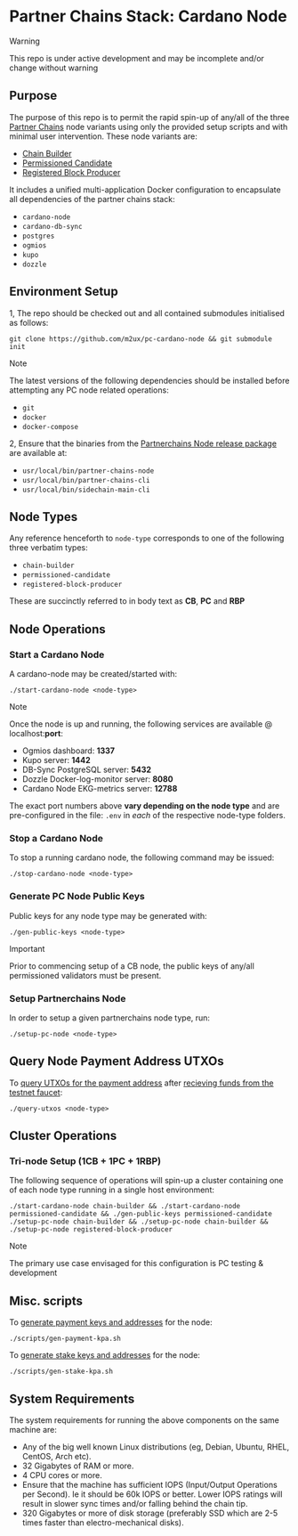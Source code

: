 # Partner Chains Stack: Cardano Node
> [!WARNING]
> This repo is under active development and may be incomplete and/or change without warning

## Purpose

The purpose of this repo is to permit the rapid spin-up of any/all of the three [Partner Chains](https://github.com/input-output-hk/partner-chains) node variants using only the provided setup scripts and with minimal user intervention. These node variants are:

* [Chain Builder](https://github.com/input-output-hk/partner-chains/blob/master/docs/user-guides/chain-builder.md)
* [Permissioned Candidate](https://github.com/input-output-hk/partner-chains/blob/master/docs/user-guides/permissioned.md)
* [Registered Block Producer](https://github.com/input-output-hk/partner-chains/blob/master/docs/user-guides/registered.md)

It includes a unified multi-application Docker configuration to encapsulate all dependencies of the partner chains stack:

* `cardano-node` 
* `cardano-db-sync`
* `postgres` 
* `ogmios`
* `kupo`
* `dozzle`

## Environment Setup
1, The repo should be checked out and all contained submodules initialised as follows:

```git clone https://github.com/m2ux/pc-cardano-node && git submodule init```

> [!NOTE]
> The latest versions of the following dependencies should be installed before attempting any PC node related operations:
>
> * `git`
> * `docker`
> * `docker-compose`

2, Ensure that the binaries from the [Partnerchains Node release package](https://github.com/input-output-hk/partner-chains/releases/tag/v1.0.0) are available at:

* `usr/local/bin/partner-chains-node`
* `usr/local/bin/partner-chains-cli`
* `usr/local/bin/sidechain-main-cli`

## Node Types

Any reference henceforth to `node-type` corresponds to one of the following three verbatim types:

* `chain-builder`
* `permissioned-candidate`
* `registered-block-producer`

These are succinctly referred to in body text as **CB**, **PC** and **RBP**

## Node Operations

### Start a Cardano Node
A cardano-node may be created/started with:

`./start-cardano-node <node-type>`

> [!NOTE]
> Once the node is up and running, the following services are available @ localhost:**port**:
> 
> * Ogmios dashboard: **1337**
> * Kupo server: **1442** 
> * DB-Sync PostgreSQL server: **5432**
> * Dozzle Docker-log-monitor server: **8080**
> * Cardano Node EKG-metrics server: **12788**
>
> The exact port numbers above **vary depending on the node type** and are pre-configured in the file: `.env` in *each* of the respective node-type folders.

### Stop a Cardano Node

To stop a running cardano node, the following command may be issued: 

`./stop-cardano-node <node-type>`

### Generate PC Node Public Keys

Public keys for any node type may be generated with:

`./gen-public-keys <node-type>`

> [!IMPORTANT]
> Prior to commencing setup of a CB node, the public keys of any/all permissioned validators must be present.

### Setup Partnerchains Node

In order to setup a given partnerchains node type, run:

`./setup-pc-node <node-type>`

## Query Node Payment Address UTXOs

To [query UTXOs for the payment address](https://cardano-course.gitbook.io/cardano-course/handbook/building-and-running-the-node/create-keys-and-addresses#querying-the-address-balance) after [recieving funds from the testnet faucet](https://docs.cardano.org/cardano-testnet/tools/faucet):
```
./query-utxos <node-type>
```
## Cluster Operations

### Tri-node Setup (1CB + 1PC + 1RBP)

The following sequence of operations will spin-up a cluster containing one of each node type running in a single host environment:

```
./start-cardano-node chain-builder && ./start-cardano-node permissioned-candidate && ./gen-public-keys permissioned-candidate
./setup-pc-node chain-builder && ./setup-pc-node chain-builder && ./setup-pc-node registered-block-producer
```
> [!NOTE]
> The primary use case envisaged for this configuration is PC testing & development
## Misc. scripts

To [generate payment keys and addresses](https://cardano-course.gitbook.io/cardano-course/handbook/building-and-running-the-node/create-keys-and-addresses#generating-a-payment-key-pair-and-an-address) for the node:
```
./scripts/gen-payment-kpa.sh
```
To [generate stake keys and addresses](https://cardano-course.gitbook.io/cardano-course/handbook/building-and-running-the-node/create-keys-and-addresses#generating-a-stake-key-pair-and-a-type-0-address) for the node:
```
./scripts/gen-stake-kpa.sh
```
## System Requirements

The system requirements for running the above components on the same machine are:

* Any of the big well known Linux distributions (eg, Debian, Ubuntu, RHEL, CentOS, Arch
  etc).
* 32 Gigabytes of RAM or more.
* 4 CPU cores or more.
* Ensure that the machine has sufficient IOPS (Input/Output Operations per Second). Ie it should be
  60k IOPS or better. Lower IOPS ratings will result in slower sync times and/or falling behind the
  chain tip.
* 320 Gigabytes or more of disk storage (preferably SSD which are 2-5 times faster than
  electro-mechanical disks).
